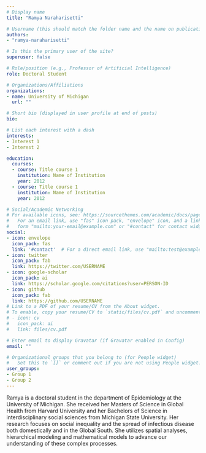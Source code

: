 ```yaml
---
# Display name
title: "Ramya Naraharisetti"

# Username (this should match the folder name and the name on publications)
authors:
- "ramya-naraharisetti"

# Is this the primary user of the site?
superuser: false

# Role/position (e.g., Professor of Artificial Intelligence)
role: Doctoral Student

# Organizations/Affiliations
organizations:
- name: University of Michigan
  url: ""

# Short bio (displayed in user profile at end of posts)
bio: 

# List each interest with a dash
interests:
- Interest 1
- Interest 2

education:
  courses:
  - course: Title course 1
    institution: Name of Institution
    year: 2012
  - course: Title course 1
    institution: Name of Institution
    year: 2012

# Social/Academic Networking
# For available icons, see: https://sourcethemes.com/academic/docs/page-builder/#icons
#   For an email link, use "fas" icon pack, "envelope" icon, and a link in the
#   form "mailto:your-email@example.com" or "#contact" for contact widget.
social:
- icon: envelope
  icon_pack: fas
  link: '#contact'  # For a direct email link, use "mailto:test@example.org".
- icon: twitter
  icon_pack: fab
  link: https://twitter.com/USERNAME
- icon: google-scholar
  icon_pack: ai
  link: https://scholar.google.com/citations?user=PERSON-ID
- icon: github
  icon_pack: fab
  link: https://github.com/USERNAME
# Link to a PDF of your resume/CV from the About widget.
# To enable, copy your resume/CV to `static/files/cv.pdf` and uncomment the lines below.
# - icon: cv
#   icon_pack: ai
#   link: files/cv.pdf

# Enter email to display Gravatar (if Gravatar enabled in Config)
email: ""

# Organizational groups that you belong to (for People widget)
#   Set this to `[]` or comment out if you are not using People widget.
user_groups:
- Group 1
- Group 2
---
```


Ramya is a doctoral student in the department of Epidemiology at the University of Michigan. She received her Masters of Science in Global Health from Harvard University and her Bachelors of Science in interdisciplinary social sciences from Michigan State University. Her research focuses on social inequality and the spread of infectious disease both domestically and in the Global South. She utilizes spatial analyses, hierarchical modeling and mathematical models to advance our understanding of these complex processes.
